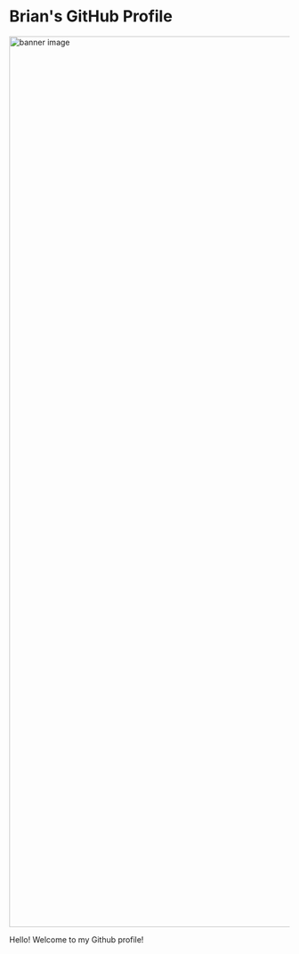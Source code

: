 # Brian's GitHub Profile

<img src="https://media-exp1.licdn.com/dms/image/C5616AQHAdzdnBah3mg/profile-displaybackgroundimage-shrink_350_1400/0/1654649949645?e=1666224000&v=beta&t=BmKGEsw7UoHTMYIupc_uEG6ZgoWCknlfKmtmq-DYIgI" alt="banner image" width="1600"/>

Hello! Welcome to my Github profile!



